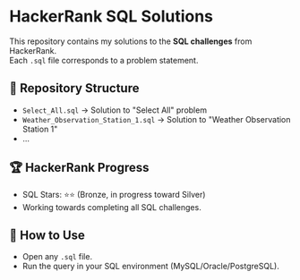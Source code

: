 # HackerRank SQL Solutions

This repository contains my solutions to the **SQL challenges** from HackerRank.  
Each `.sql` file corresponds to a problem statement.

## 📂 Repository Structure
- `Select_All.sql` → Solution to "Select All" problem
- `Weather_Observation_Station_1.sql` → Solution to "Weather Observation Station 1"
- ...

## 🏆 HackerRank Progress
- SQL Stars: ⭐⭐ (Bronze, in progress toward Silver)
- Working towards completing all SQL challenges.

## 🚀 How to Use
- Open any `.sql` file.
- Run the query in your SQL environment (MySQL/Oracle/PostgreSQL).
